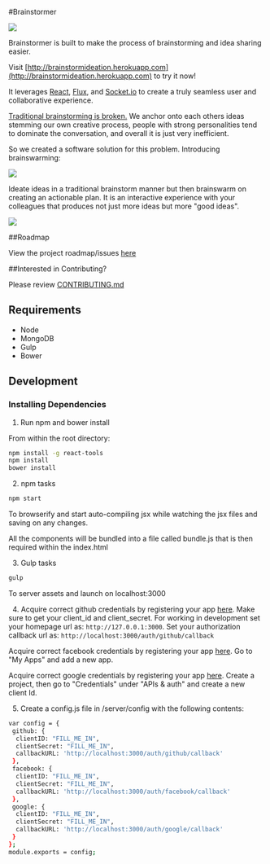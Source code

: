 #Brainstormer

![](http://i.imgur.com/wuEHk5r.png?1)

Brainstormer is built to make the process of brainstorming and idea sharing easier.

Visit [http://brainstormideation.herokuapp.com](http://brainstormideation.herokuapp.com) to try it now!

It leverages [React](https://github.com/facebook/react), [Flux](https://github.com/facebook/flux), and [Socket.io](https://github.com/Automattic/socket.io) to create a truly seamless user and collaborative experience.

[Traditional brainstorming is broken.](https://hbr.org/2014/03/why-you-should-stop-brainstorming)
We anchor onto each others ideas stemming our own creative process, people with strong personalities tend to dominate the conversation, and overall it is just very inefficient.

So we created a software solution for this problem. Introducing brainswarming:

![](http://i.imgur.com/SNeCTR8.png?1)

Ideate ideas in a traditional brainstorm manner but then brainswarm on creating an actionable plan. It is an interactive experience with your colleagues that produces not just more ideas but more "good ideas".

![](http://i.imgur.com/ks6baoL.png?1)

##Roadmap

View the project roadmap/issues [here](https://waffle.io/ejj-brainstorm/brainstorm)

##Interested in Contributing?

Please review [CONTRIBUTING.md](CONTRIBUTING.md)

## Requirements

- Node
- MongoDB
- Gulp
- Bower

## Development

### Installing Dependencies

1. Run npm and bower install

From within the root directory:

```sh
npm install -g react-tools
npm install
bower install
```

&nbsp;
2. npm tasks

```sh
npm start
```

To browserify and start auto-compiling jsx while watching the jsx files and saving on any changes.

All the components will be bundled into a file called bundle.js that is then required within the index.html

&nbsp;
3. Gulp tasks

```sh
gulp
```

To server assets and launch on localhost:3000

&nbsp;
4. Acquire correct github credentials by registering your app [here](https://github.com/settings/applications). Make sure to get your client_id and client_secret. For working in development set your homepage url as: `http://127.0.0.1:3000`. Set your authorization callback url as: `http://localhost:3000/auth/github/callback`

Acquire correct facebook credentials by registering your app [here](https://developers.facebook.com/). Go to "My Apps" and add a new app.

Acquire correct google credentials by registering your app [here](https://console.developers.google.com/project). Create a project, then go to "Credentials" under "APIs & auth" and create a new client Id.

&nbsp;
5. Create a config.js file in /server/config with the following contents:
```sh
var config = {
 github: {
  clientID: "FILL_ME_IN",
  clientSecret: "FILL_ME_IN",
  callbackURL: 'http://localhost:3000/auth/github/callback'
 },
 facebook: {
  clientID: "FILL_ME_IN",
  clientSecret: "FILL_ME_IN",
  callbackURL: 'http://localhost:3000/auth/facebook/callback'
 },
 google: {
  clientID: "FILL_ME_IN",
  clientSecret: "FILL_ME_IN",
  callbackURL: 'http://localhost:3000/auth/google/callback'
 }
};
module.exports = config;
```

